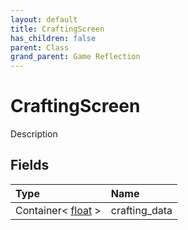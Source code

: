 ```yaml
---
layout: default
title: CraftingScreen
has_children: false
parent: Class
grand_parent: Game Reflection
---
```

# CraftingScreen
Description 

## Fields

| Type | Name |
|:----------|:--------------|
| Container< [float](/riftbreaker-wiki/docs/game-reflection/components/float/) > | crafting_data |

